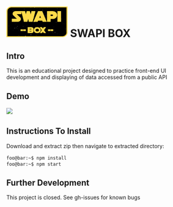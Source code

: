 #  <img src="/src/assets/readme/logo.png" width="160" height="80"> SWAPI BOX

## Intro
This is an educational project designed to practice front-end UI development and displaying of data accessed from a public API

## Demo
![](/src/assets/readme/SWAPIbox.gif)

## Instructions To Install
Download and extract zip then navigate to extracted directory:
```console
foo@bar:~$ npm install
foo@bar:~$ npm start
```

## Further Development
This project is closed.  See gh-issues for known bugs
